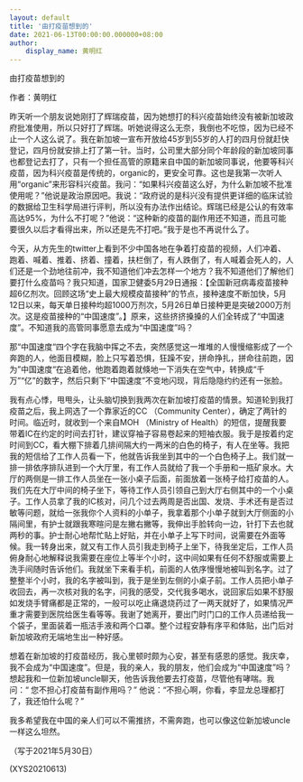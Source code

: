 ```yaml
---
layout: default
title: '由打疫苗想到的'
date: 2021-06-13T00:00:00.000000+08:00
author:
    display_name: 黄明红
---
```


由打疫苗想到的

作者：黄明红

昨天听一个朋友说她刚打了辉瑞疫苗，因为她想打的科兴疫苗始终没有被新加坡政府批准使用，所以只好打了辉瑞。听她说得这么无奈，我倒也不吃惊，因为已经不止一个人这么说了。我在新加坡一宣布开放给45岁到55岁的人打的四月份就赶快登记，四月份就安排上打了第一针。当时，公司里大部分同个年龄段的新加坡同事也都登记去打了，只有一个担任高管的原籍来自中国的新加坡同事说，他要等科兴疫苗，因为科兴疫苗是传统的，organic的，更安全可靠。这也是我第一次听人用“organic”来形容科兴疫苗。我问：“如果科兴疫苗这么好，为什么新加坡不批准使用呢？”他说是政治原因吧。我说：“政府说的是科兴没有提供更详细的临床试验的数据给卫生科学局进行评判，所以没有办法作出结论。辉瑞已经是公认的有效率高达95%，为什么不打呢？”他说：“这种新的疫苗的副作用还不知道，而且可能要很久以后才看得出来，所以还是先不打吧。”我于是也不再说什么了。

今天，从方先生的twitter上看到不少中国各地在争着打疫苗的视频，人们冲着、跑着、喊着、推着、挤着、撞着，扶栏倒了，有人跌倒了，有人喊着会死人的，人们还是一个劲地往前冲，我不知道他们冲去怎样一个地方？我不知道他们了解他们要打什么疫苗吗？我只知道，国家卫健委5月29日通报：【全国新冠病毒疫苗接种超6亿剂次。回顾这场“史上最大规模疫苗接种”的节点，接种速度不断加快，5月12日以来，每天单日接种均超1000万剂次，5月26日单日接种更是突破2000万剂次。这是疫苗接种的“中国速度”。】原来，这些挤挤搡搡的人们全转成了“中国速度”。不知道我的高管同事愿意去成为“中国速度”吗？

那“中国速度“四个字在我脑中挥之不去，突然感觉这一堆堆的人慢慢缩影成了一个奔跑的人，他面目模糊，脸上只写着恐惧，狂躁不安，拼命挣扎，拼命往前跑，因为”中国速度“在追着他，他跑着跑着就倏地一下消失在空气中，转换成“千万”“亿”的数字，然后只剩下“中国速度”不变地闪现，背后隐隐约约还有一张脸。

我有点心悸，甩甩头，让头脑切换到我两次在新加坡打疫苗的情景。知道轮到我打疫苗之后，我上网选了一个靠家近的CC （Community Center），确定了两针的时间。临近时，就收到一个来自MOH （Ministry of Health）的短信，提醒我要带着IC在约定的时间去打针，建议穿袖子容易卷起来的短袖衣服。我于是按着约定时间到CC，看大棚下排着几排间隔大约一两米的白色的椅子，有人在坐等。我把我的短信给了工作人员看一下，他就告诉我坐到其中的一个白色椅子上。我们就一排一排依序排队进到一个大厅里，有工作人员就给了我一个手册和一瓶矿泉水。大厅的两侧是一排工作人员坐在一张小桌子后面，前面放着一张椅子给打疫苗的人。我们先在大厅中间的椅子坐下，等待工作人员引领自己到大厅右侧其中的一个小桌子。工作人员拿了我的IC核对，问几个过去两周是否出国、发烧、手术还有是否过敏等问题，就给一张我你个人资料的小单子，我拿着那个小单子就到大厅侧面的小隔间里，有护士就跟我寒暄问是左撇右撇等，我伸出手脸转向一边，针打下去也就两秒的事。护士耐心地帮忙贴上好贴，并在小单子上写下时间，说需要在外面等候。我一转身出来，就又有工作人员引我走到椅子上坐下，待我坐定后，工作人员俯身耐心地解释说我需要在座位上等半个小时，这中间如果有任何不舒服或需要上洗手间随时告诉他们。我就坐下来看手机，前面的人依序慢慢地被叫到名字。过了整整半个小时，我的名字被叫到，我于是坐到左侧的小桌子前。工作人员把小单子收回去，再一次核对我的名字，问我的感受，交代我多喝水，说回家后如果不舒服如发烧手臂痛都是正常的，一般可以吃止痛退烧药过了一两天就好了，如果情况严重才需要到医院给医生看等等。我谢了她离开，要出门时门口的工作人员递给我一个袋子，里面装着一瓶洁手液和两个口罩。整个过程安静有序平和体贴，出门后对新加坡政府无端地生出一种好感。

想着在新加坡的打疫苗经历，我心里顿时颇为心安，甚至有感恩的感觉。我庆幸，我不会成为“中国速度”。但是，我的亲人，我的朋友，他们会成为“中国速度”吗？想起我和一位新加坡uncle聊天，他告诉我他要去打疫苗，尽管他有哮喘。我问：“ 您不担心打疫苗有副作用吗？” 他说：“不担心啊，你看，李显龙总理都打了，我还怕什么呢？”

我多希望我在中国的亲人们可以不需推挤，不需奔跑，也可以像这位新加坡uncle一样这么坦然。

（写于2021年5月30日）

(XYS20210613)

